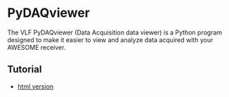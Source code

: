 # PyDAQviewer
The VLF PyDAQviewer (Data Acquisition data viewer) is a Python program designed to make it easier to view and analyze data acquired with your AWESOME receiver.

## Tutorial
* [html version](docs/Tutorial.html)
